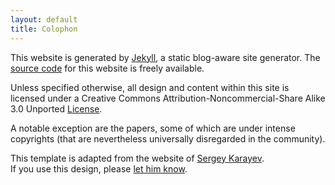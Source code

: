 ```yaml
---
layout: default
title: Colophon
---
```


This website is generated by [Jekyll](https://github.com/mojombo/jekyll/wiki), a static blog-aware site generator.
The [source code](https://github.com/animesh-garg/jekyll-website) for this website
is freely available.

Unless specified otherwise, all design and content within this site is licensed under a Creative Commons Attribution-Noncommercial-Share Alike 3.0 Unported [License](http://creativecommons.org/licenses/by-sa/3.0/).

A notable exception are the papers, some of which are under intense
copyrights (that are nevertheless universally disregarded in the community).

This template is adapted from the website of [Sergey Karayev](http://sergeykarayev.com).  
If you use this design, please [let him know](mailto:sergeykarayev@gmail.com).
